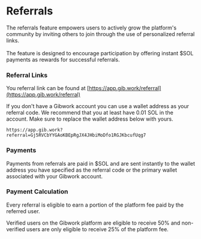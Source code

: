 # Referrals

The referrals feature empowers users to actively grow the platform's community by inviting others to join through the use of personalized referral links.\
\
The feature is designed to encourage participation by offering instant $SOL payments as rewards for successful referrals.

### Referral Links

You referral link can be found at [https://app.gib.work/referral](https://app.gib.work/referral)

If you don't have a Gibwork account you can use a wallet address as your referral code. We recommend that you at least have 0.01 SOL in the account. Make sure to replace the wallet address below with yours.&#x20;

```
https://app.gib.work?referral=Gj5RVCbYYGAoKBEpRgJX4JHbiMoDfo1RGJKbcufUqg7
```

### Payments

Payments from referrals are paid in $SOL and are sent instantly to the wallet address you have specified as the referral code or the primary wallet associated with your Gibwork account.

### Payment Calculation

Every referral is eligible to earn a portion of the platform fee paid by the referred user.

Verified users on the Gibwork platform are eligible to receive 50% and non-verified users are only eligible to receive 25% of the platform fee.









